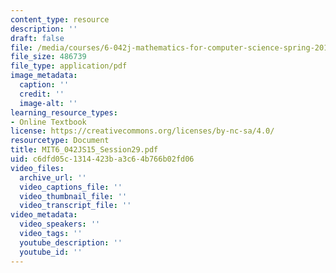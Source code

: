 ```yaml
---
content_type: resource
description: ''
draft: false
file: /media/courses/6-042j-mathematics-for-computer-science-spring-2015/mit6_042js15_session29.pdf
file_size: 486739
file_type: application/pdf
image_metadata:
  caption: ''
  credit: ''
  image-alt: ''
learning_resource_types:
- Online Textbook
license: https://creativecommons.org/licenses/by-nc-sa/4.0/
resourcetype: Document
title: MIT6_042JS15_Session29.pdf
uid: c6dfd05c-1314-423b-a3c6-4b766b02fd06
video_files:
  archive_url: ''
  video_captions_file: ''
  video_thumbnail_file: ''
  video_transcript_file: ''
video_metadata:
  video_speakers: ''
  video_tags: ''
  youtube_description: ''
  youtube_id: ''
---
```

